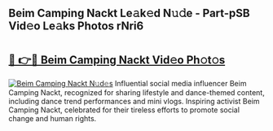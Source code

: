 ## Beim Camping Nackt Le𝚊k𝚎d N𝚞𝚍e - Part-pSB Vid𝚎o Le𝚊ks Photos rNri6

# <h2><a href="http://fb4xdce.evod.top/?m=Beim+Camping+Nackt">🔗 👉🔴 Beim Camping Nackt Vid𝚎o Ph𝚘t𝚘s</a></h2>

[![Beim Camping Nackt N𝚞d𝚎s](https://i.imgur.com/8V9OHl7.gif)](http://fb4xdce.evod.top/?m=Beim+Camping+Nackt)
Influential social media influencer Beim Camping Nackt, recognized for sharing lifestyle and dance-themed content, including dance trend performances and mini vlogs. Inspiring activist Beim Camping Nackt, celebrated for their tireless efforts to promote social change and human rights. 
